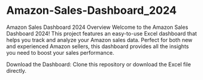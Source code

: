 # Amazon-Sales-Dashboard_2024
Amazon Sales Dashboard 2024
Overview
Welcome to the Amazon Sales Dashboard 2024! This project features an easy-to-use Excel dashboard that helps you track and analyze your Amazon sales data. Perfect for both new and experienced Amazon sellers, this dashboard provides all the insights you need to boost your sales performance.

Download the Dashboard: Clone this repository or download the Excel file directly.
